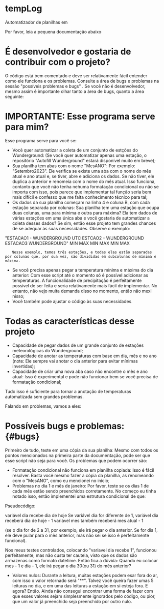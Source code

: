 # tempLog
Automatizador de planilhas em 

Por favor, leia a pequena documentação abaixo

# É desenvolvedor e gostaria de contribuir com o projeto?

 O código está bem comentado e deve ser relativamente fácil entender como ele funciona e os problemas. Consulte a área de bugs e problemas na sessão "possíveis problemas e bugs" . Se você não é desenvolvedor, mesmo assim é importante olhar tanto a área de bugs, quanto a área seguinte:

# IMPORTANTE: Esse programa serve para mim?

   Esse programa serve para você se:

   - Você quer automatizar a coleta de um conjunto de estções do Wunderground: (Se você quer automatizar apenas uma estação, o repositório "Autofill Wunderground" estará disponível muito em breve);
   - Sua planilha tem abas com o nome "MesANO": Por exemplo: "Setembro2023". Ele verifica se existe uma aba com o nome do mês atual e ano atual e, se tiver, abre e adiciona os dados. Se não tiver, ele duplica a anterior e renomeia com o nome do mês atual. Isso funciona, contanto que você não tenha nehuma formatação condicional ou não se importa com isso, pois parece que implementar tal função seria bem mais difícil e confesso que me falta conhecimento técnico para tal;
   - Os dados da sua planilha começam na linha 4 e coluna B, com cada estação separada por  colunas: Sua planilha tem uma estação que ocupa duas colunas, uma para mínima e outra para máxima? Ela tem dados de várias estações em uma única aba e você gostaria de automatizar a coleta desses dados? Se sim, então esse projeto tem grandes chances de se adequar às suas necessidades. Observe o exemplo:

   "ESTACAO1 - WUNDERGROUND UTC		ESTCAO2 - WUNDERGROUND		ESTACAO3 WUNDERGROUND"
    MIN	        MAX                     MIN         MAX             MIN         MAX

       Nesse exemplo, temos três estações, e todas elas estão separadas por colunas que, por sua vez, são divididas em subcolunas de mínima e máxima.


   - Se você precisa apenas pegar a temperatura mínima e máxima do dia anterior: Com esse script até o momento só é possível adicionar as temperaturas. A funcionalidade de precipitação é perfeitamente possível de ser feita e seria relativamente mais fácil de implementar. No entanto, não vejo muita demanda disso no momento, então não mexi nisso;
   - Você também pode ajustar o código às suas necessidades.


# Todas as características desse projeto

   - Capacidade de pegar dados de um grande conjunto de estações meteorológicas do Wunderground;
   - Capacidade de anotar as temperaturas com base em dia, mês e no ano (note: Ele sempre vai anotar o dia anterior para evitar mínimas invertidas);
   - Capacidade de criar uma nova aba caso não encontre o mês e ano atual: Isso é experimental e pode não funcionar bem se você precisa de formatação condicional;

   Tudo isso é suficiente para tornar a anotação de temperaturas automatizada sem grandes problemas. 
   
   
   Falando em problemas, vamos a eles:

# Possíveis bugs e problemas: {#bugs}

   Primeiro de tudo, teste em uma cópia da sua planilha: Mesmo com todos os pontos mencionados na primeira parte da documentação, pode ser que esse script não seja para você. Os problemas que podem ocorrer são:

   - Formatação condicional não funciona em planilha copiada: Isso é fácil resolver. Basta você mesmo fazer a cópia da planilha, as renomeando com o "MesANO", como eu mencionei no início;
   - Problemas no dia 1 e mês de janeiro: Por favor, teste se os dias 1 de cada mês estão sendo preenchidos corretamente. No começo eu tinha notado isso, então implementei uma estrutura condicional de que:

   Pseudocódigo:
   
   variável dia recebe dia de hoje
   Se variável dia for diferente de 1,
   variável dia receberá dia de hoje - 1
   variável mes também receberá mes atual - 1
   
   (se o dia for de 2 a 31, por exemplo, ele irá pegar o dia anterior. Se for dia 1, ele deve pular para o mês anterior, mas não sei se isso é perfeitamente funcional).
   
   Nos meus testes controlados, colocando "variavel dia recebe 1", funcionou perfeitamente, mas não custa ter cautela, visto que os dados são armazenas como formato datetime. Então fica a dúvida: Quando eu colocar mes - 1 e dia - 1, ele irá pegar o dia 30(ou 31) do mês anterior? 

   - Valores nulos: Durante a leitura, muitas estações podem esar fora do ar, com isso o valor retornado será "**". Talvez você queira fazer umas 5 leituras no dia, e em uma das leituras a estação em si esteja fora. E agora? Então. Ainda não consegui encontrar uma forma de fazer com que esses valores sejam simplesmente ignorados pelo código, ou pior, que um valor já preenchido seja preenchido por outro nulo.
